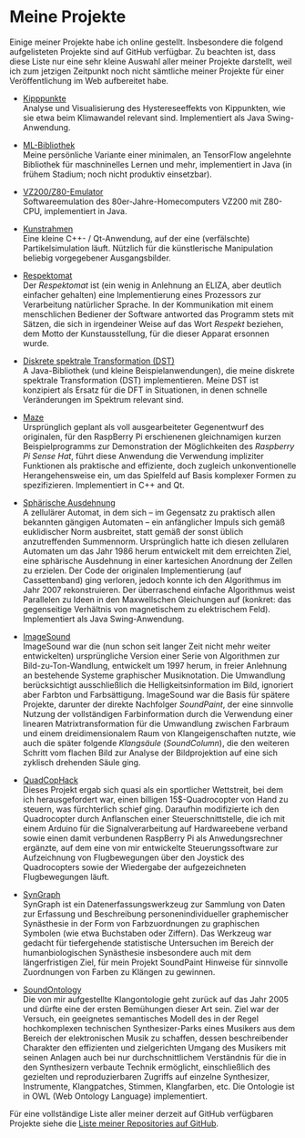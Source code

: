 # Meine Projekte

Einige meiner Projekte habe ich online gestellt.  Insbesondere die
folgend aufgelisteten Projekte sind auf GitHub verfügbar.  Zu beachten
ist, dass diese Liste nur eine sehr kleine Auswahl aller meiner
Projekte darstellt, weil ich zum jetzigen Zeitpunkt noch nicht
sämtliche meiner Projekte für einer Veröffentlichung im Web
aufbereitet habe.

* [Kipppunkte](https://github.com/soundpaint/tipping-points)<br />
  Analyse und Visualisierung des Hystereseeffekts von Kippunkten, wie
  sie etwa beim Klimawandel relevant sind.  Implementiert als Java
  Swing-Anwendung.

* [ML-Bibliothek](https://github.com/soundpaint/ml)<br /> Meine
  persönliche Variante einer minimalen, an TensorFlow angelehnte
  Bibliothek für maschninelles Lernen und mehr, implementiert in Java
  (in frühem Stadium; noch nicht produktiv einsetzbar).

* [VZ200/Z80-Emulator](https://github.com/soundpaint/VZ200-Emulator)<br
  /> Softwareemulation des 80er-Jahre-Homecomputers VZ200 mit Z80-CPU,
  implementiert in Java.

* [Kunstrahmen](https://github.com/soundpaint/art-frame)<br /> Eine
  kleine C++- / Qt-Anwendung, auf der eine (verfälschte)
  Partikelsimulation läuft.  Nützlich für die künstlerische
  Manipulation beliebig vorgegebener Ausgangsbilder.

* [Respektomat](https://github.com/soundpaint/respektomat)<br /> Der
  _Respektomat_ ist (ein wenig in Anlehnung an ELIZA, aber deutlich
  einfacher gehalten) eine Implementierung eines Prozessors zur
  Verarbeitung natürlicher Sprache.  In der Kommunikation mit einem
  menschlichen Bediener der Software antworted das Programm stets mit
  Sätzen, die sich in irgendeiner Weise auf das Wort _Respekt_
  beziehen, dem Motto der Kunstausstellung, für die dieser Apparat
  ersonnen wurde.

* [Diskrete spektrale Transformation
  (DST)](https://github.com/soundpaint/dst)<br /> A Java-Bibliothek
  (und kleine Beispielanwendungen), die meine diskrete spektrale
  Transformation (DST) implementieren.  Meine DST ist konzipiert als
  Ersatz für die DFT in Situationen, in denen schnelle Veränderungen
  im Spektrum relevant sind.

* [Maze](https://github.com/soundpaint/maze)<br /> Ursprünglich
  geplant als voll ausgearbeiteter Gegenentwurf des originalen, für
  den RaspBerry Pi erschienenen gleichnamigen kurzen Beispielprogramms
  zur Demonstration der Möglichkeiten des _Raspberry Pi Sense Hat_,
  führt diese Anwendung die Verwendung impliziter Funktionen als
  praktische and effiziente, doch zugleich unkonventionelle
  Herangehensweise ein, um das Spielfeld auf Basis komplexer Formen zu
  spezifizieren.  Implementiert in C++ and Qt.

* [Sphärische
  Ausdehnung](https://github.com/soundpaint/SphericalPropagation)<br
  /> A zellulärer Automat, in dem sich – im Gegensatz zu praktisch
  allen bekannten gängigen Automaten – ein anfänglicher Impuls sich
  gemäß euklidischer Norm ausbreitet, statt gemäß der sonst üblich
  anzutreffenden Summennorm.  Ursprünglich hatte ich diesen zellularen
  Automaten um das Jahr 1986 herum entwickelt mit dem erreichten Ziel,
  eine sphärische Ausdehnung in einer kartesichen Anordnung der Zellen
  zu erzielen.  Der Code der originalen Implementierung (auf
  Cassettenband) ging verloren, jedoch konnte ich den Algorithmus im
  Jahr 2007 rekonstruieren.  Der überraschend einfache Algorithmus
  weist Parallelen zu Ideen in den Maxwellschen Gleichungen auf
  (konkret: das gegenseitige Verhältnis von magnetischem zu
  elektrischem Feld).  Implementiert als Java Swing-Anwendung.

* [ImageSound](https://github.com/soundpaint/imgsnd)<br /> ImageSound
  war die (nun schon seit langer Zeit nicht mehr weiter entwickelten)
  ursprüngliche Version einer Serie von Algorithmen zur
  Bild-zu-Ton-Wandlung, entwickelt um 1997 herum, in freier Anlehnung
  an bestehende Systeme graphischer Musiknotation.  Die Umwandlung
  berücksichtigt ausschließlich die Helligkeitsinformation im Bild,
  ignoriert aber Farbton und Farbsättigung.  ImageSound war die Basis
  für spätere Projekte, darunter der direkte Nachfolger _SoundPaint_,
  der eine sinnvolle Nutzung der vollständigen Farbinformation durch
  die Verwendung einer linearen Matrixtransformation für die
  Umwandlung zwischen Farbraum und einem dreidimensionalem Raum von
  Klangeigenschaften nutzte, wie auch die später folgende _Klangsäule_
  (_SoundColumn_), die den weiteren Schritt vom flachen Bild zur
  Analyse der Bildprojektion auf eine sich zyklisch drehenden Säule
  ging.

* [QuadCopHack](https://github.com/soundpaint/QuadCopHack)<br />
  Dieses Projekt ergab sich quasi als ein sportlicher Wettstreit, bei
  dem ich herausgefordert war, einen billigen 15$-Quadrocopter von
  Hand zu steuern, was fürchterlich schief ging.  Daraufhin
  modifizierte ich den Quadrocopter durch Anflanschen einer
  Steuerschnittstelle, die ich mit einem Arduino für die
  Signalverarbeitung auf Hardwareebene verband sowie einen damit
  verbundenen RaspBerry Pi als Anwedungsrechner ergänzte, auf dem eine
  von mir entwickelte Steuerungssoftware zur Aufzeichnung von
  Flugbewegungen über den Joystick des Quadrocopters sowie der
  Wiedergabe der aufgezeichneten Flugbewegungen läuft.

* [SynGraph](https://github.com/soundpaint/syngraph)<br /> SynGraph
  ist ein Datenerfassungswerkzeug zur Sammlung von Daten zur Erfassung
  und Beschreibung personenindividueller graphemischer Synästhesie in
  der Form von Farbzuordnungen zu graphischen Symbolen (wie etwa
  Buchstaben oder Ziffern).  Das Werkzeug war gedacht für
  tiefergehende statistische Untersuchen im Bereich der
  humanbiologischen Synästhesie insbesondere auch mit dem
  längerfristigen Ziel, für mein Projekt SoundPaint Hinweise für
  sinnvolle Zuordnungen von Farben zu Klängen zu gewinnen.

* [SoundOntology](https://github.com/soundpaint/SoundOntology)<br />
  Die von mir aufgestellte Klangontologie geht zurück auf das Jahr
  2005 und dürfte eine der ersten Bemühungen dieser Art sein.  Ziel
  war der Versuch, ein geeignetes semantisches Modell des in der Regel
  hochkomplexen technischen Synthesizer-Parks eines Musikers aus dem
  Bereich der elektronischen Musik zu schaffen, dessen beschreibender
  Charakter den effizienten und zielgerichten Umgang des Musikers mit
  seinen Anlagen auch bei nur durchschnittlichem Verständnis für die
  in den Synthesizern verbaute Technik ermöglicht, einschließlich des
  gezielten und reproduzierbaren Zugriffs auf einzelne Synthesizer,
  Instrumente, Klangpatches, Stimmen, Klangfarben, etc.  Die Ontologie
  ist in OWL (Web Ontology Language) implementiert.

Für eine vollständige Liste aller meiner derzeit auf GitHub
verfügbaren Projekte siehe die [Liste meiner Repositories auf
GitHub](https://github.com/soundpaint?tab=repositories).
